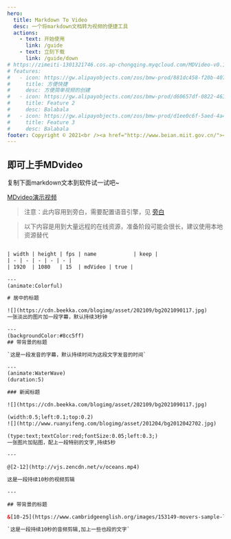 ```yaml
---
hero:
  title: Markdown To Video
  desc: 一个将markdown文档转为视频的便捷工具
  actions:
    - text: 开始使用
      link: /guide
    - text: 立刻下载
      link: /guide/down
# https://zimeiti-1301321746.cos.ap-chongqing.myqcloud.com/MDVideo-v0.1.1-setup.exe
# features:
#   - icon: https://gw.alipayobjects.com/zos/bmw-prod/881dc458-f20b-407b-947a-95104b5ec82b/k79dm8ih_w144_h144.png
#     title: 方便快捷
#     desc: 方便简单视频的创建
#   - icon: https://gw.alipayobjects.com/zos/bmw-prod/d60657df-0822-4631-9d7c-e7a869c2f21c/k79dmz3q_w126_h126.png
#     title: Feature 2
#     desc: Balabala
#   - icon: https://gw.alipayobjects.com/zos/bmw-prod/d1ee0c6f-5aed-4a45-a507-339a4bfe076c/k7bjsocq_w144_h144.png
#     title: Feature 3
#     desc: Balabala
footer: Copyright © 2021<br /><a href="http://www.beian.miit.gov.cn/"><b>蜀ICP备17011586号</b></a>
---
```


## 即可上手MDvideo


<Alert> 复制下面markdown文本到软件试一试吧~</Alert>

  
<a target="_blank" href="/images/mdvideo.mp4">MDvideo演示视频</a>



> 注意：此内容用到旁白，需要配置语音引擎，见 [旁白](/guide/notice#自动语音合成为什么不生效)

> 以下内容是用到大量远程的在线资源，准备阶段可能会很长，建议使用本地资源替代

```html

| width | height | fps | name            | keep |
| - | - | - | - | - |
| 1920  | 1080   | 15  | mdVideo | true |

---
(animate:Colorful)

# 居中的标题

![](https://cdn.beekka.com/blogimg/asset/202109/bg2021090117.jpg)
一张淡出的图片加一段字幕，默认持续3秒钟

---
(backgroundColor:#8cc5ff)
## 带背景的标题

`这是一段发音的字幕，默认持续时间为这段文字发音的时间`

---
(animate:WaterWave)
(duration:5)

### 新闻标题

![](https://cdn.beekka.com/blogimg/asset/202109/bg2021090117.jpg)

(width:0.5;left:0.1;top:0.2)
![](http://www.ruanyifeng.com/blogimg/asset/201204/bg2012042702.jpg)

(type:text;textColor:red;fontSize:0.05;left:0.3;)
一张图片加贴图，配上一段特别的文字,持续5秒

---

@[2-12](http://vjs.zencdn.net/v/oceans.mp4)

这是一段持续10秒的视频剪辑

---

## 带背景的标题

&[10-25](https://www.cambridgeenglish.org/images/153149-movers-sample-listening-test-vol2.mp3)

`这是一段持续10秒的音频剪辑,加上一些也段的文字`


```

